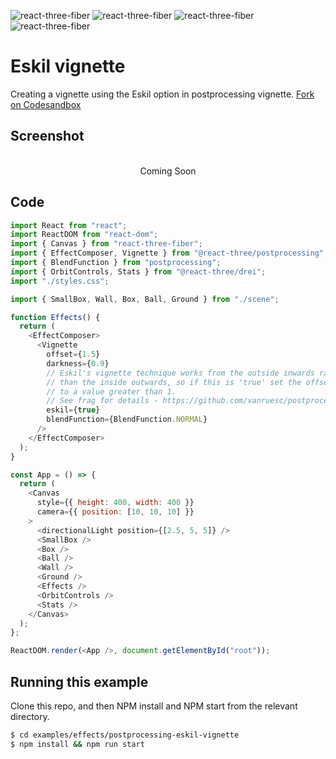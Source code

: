 ![react-three-fiber](https://img.shields.io/badge/dynamic/json?url=https://raw.githubusercontent.com/onion2k/r3f-by-example/develop/examples/effects/postprocessing-eskil-vignette/package.json&label=react-three-fiber&query=$.dependencies['react-three-fiber']&color=green) ![react-three-fiber](https://img.shields.io/badge/dynamic/json?url=https://raw.githubusercontent.com/onion2k/r3f-by-example/develop/examples/effects/postprocessing-eskil-vignette/package.json&label=three&query=$.dependencies['three']&color=green) ![react-three-fiber](https://img.shields.io/badge/dynamic/json?url=https://raw.githubusercontent.com/onion2k/r3f-by-example/develop/examples/effects/postprocessing-eskil-vignette/package.json&label=@react-three/drei&query=$.dependencies['@react-three/drei']&color=green) ![react-three-fiber](https://img.shields.io/badge/dynamic/json?url=https://raw.githubusercontent.com/onion2k/r3f-by-example/develop/examples/effects/postprocessing-eskil-vignette/package.json&label=@react-three/postprocessing&query=$.dependencies['@react-three/postprocessing']&color=green)

# Eskil vignette

Creating a vignette using the Eskil option in postprocessing vignette. [Fork on Codesandbox](https://githubbox.com/onion2k/r3f-by-example/tree/develop/examples/effects/postprocessing-eskil-vignette)

## Screenshot
<div align="center">
  <br>
    Coming Soon
  <br>
</div>

## Code
```js
import React from "react";
import ReactDOM from "react-dom";
import { Canvas } from "react-three-fiber";
import { EffectComposer, Vignette } from "@react-three/postprocessing";
import { BlendFunction } from "postprocessing";
import { OrbitControls, Stats } from "@react-three/drei";
import "./styles.css";

import { SmallBox, Wall, Box, Ball, Ground } from "./scene";

function Effects() {
  return (
    <EffectComposer>
      <Vignette
        offset={1.5}
        darkness={0.9}
        // Eskil's vignette technique works from the outside inwards rather
        // than the inside outwards, so if this is 'true' set the offset
        // to a value greater than 1.
        // See frag for details - https://github.com/vanruesc/postprocessing/blob/main/src/effects/glsl/vignette/shader.frag
        eskil={true}
        blendFunction={BlendFunction.NORMAL}
      />
    </EffectComposer>
  );
}

const App = () => {
  return (
    <Canvas
      style={{ height: 400, width: 400 }}
      camera={{ position: [10, 10, 10] }}
    >
      <directionalLight position={[2.5, 5, 5]} />
      <SmallBox />
      <Box />
      <Ball />
      <Wall />
      <Ground />
      <Effects />
      <OrbitControls />
      <Stats />
    </Canvas>
  );
};

ReactDOM.render(<App />, document.getElementById("root"));

```

## Running this example

Clone this repo, and then NPM install and NPM start from the relevant directory.

```bash
$ cd examples/effects/postprocessing-eskil-vignette
$ npm install && npm run start
```